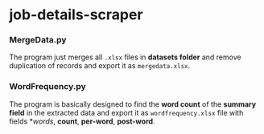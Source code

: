 # job-details-scraper

### MergeData.py
The program just merges all `.xlsx` files in **datasets folder** and remove duplication of records and export it as `mergedata.xlsx`.

### WordFrequency.py
The program is basically designed to find the **word count** of the **summary field** in the extracted data and export it as `wordfrequency.xlsx` file with fields **words*, **count**, **per-word**, **post-word**.
